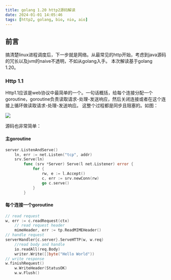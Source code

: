```yaml
---
title: golang 1.20 http2源码解读
date: 2024-01-01 14:05:46
tags: [http2, golang, bio, nio, aio]
---
```


## 前言
搞清楚linux进程调度后，下一步就是网络。从最常见的http开始，考虑到java源码的冗长以及jvm的naive不透明，不如从golang入手。
本次解读基于golang 1.20。

### Http 1.1
Http1.1应该是web协议中最简单的一个。一句话概括，给每个连接分配一个goroutine，goroutine负责读取请求-处理-发送响应，然后关闭连接或者在这个连接上循环做读取请求-处理-发送响应。
这整个过程都是同步且阻塞的。如图：

![](http1.1.png)

源码也非常简单：
#### 主goroutine
```go
server.ListenAndServe()
    ln, err := net.Listen("tcp", addr)
    srv.Serve(ln)
        func (srv *Server) Serve(l net.Listener) error {
            for {
                rw, e := l.Accept()
                c, err := srv.newConn(rw)
                go c.serve()
            }
        }
```

#### 每个连接一个goroutine
```go
// read request
w, err := c.readRequest(ctx)
    // read request header
    mimeHeader, err := tp.ReadMIMEHeader()
// handle request
serverHandler{c.server}.ServeHTTP(w, w.req)
	//read body and handle
	io.readAll(req.Body)
	writer.Write([]byte("Hello World"))
// write response
w.finishRequest()
    w.WriteHeader(StatusOK)
    w.w.Flush()
```



